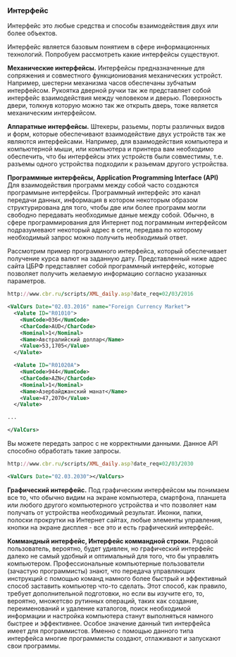 ### Интерфейс

Интерфейс это любые средства и способы взаимодействия двух или более объектов.

Интерфейс является базовым понятием в сфере информационных технологий. Попробуем рассмотреть какие интерфейсы существуют.

**Механические интерфейсы.** Интерфейсы предназначенные для сопряжения и совместного функциониования механических устройст. Например, шестерни механизма часов обеспечаны зубчатым интерфейсом. Рукоятка дверной ручки так же представляет собой интерфейс взаимодействия между человеком и дверью. Поверхность двери, толкнув которую можно так же открыть дверь, тоже является механическим интерфейсом.

**Аппаратные интерфейсы.** Штекеры, разьемы, порты различных видов и форм, которые обеспечивают взаимодействие двух устройств так же являются интерфейсами. Например, для взаимодействия компьютера и компьютерной мыши, или компьютера и принтера вам необходимо обеспечить, что бы интерфейсы этих устройств были совместимы, т.е. разъемы одного устройства подходили к разьемам другого устройства.

**Программные интерфейсы, Application Programming Interface (API)** Для взаимодействия программ между собой часто создаются программыне интерфейсы. Программный интерфейс это канал передачи данных, информация в котором некоторым образом структурирована для того, чтобы две или более программ могли свободно передавать необходимые даные между собой. Обычно, в сфере программирования для Интернет под пограммным интерфейсом подразумевают некоторый адрес в сети, передава по которому необходимый запрос можно получить необходимый ответ.

Рассмотрим пример программного интерфейса, который обеспечивает получение курса валют на заданную дату. Представленный ниже адрес сайта ЦБРФ представляет собой программный интерфейс, которые позволяет получить желаемую информацию согласно указанных параметров.

```ruby
http://www.cbr.ru/scripts/XML_daily.asp?date_req=02/03/2016
```

```xml
<ValCurs Date="02.03.2016" name="Foreign Currency Market">
  <Valute ID="R01010">
    <NumCode>036</NumCode>
    <CharCode>AUD</CharCode>
    <Nominal>1</Nominal>
    <Name>Австралийский доллар</Name>
    <Value>53,1705</Value>
  </Valute>

  <Valute ID="R01020A">
    <NumCode>944</NumCode>
    <CharCode>AZN</CharCode>
    <Nominal>1</Nominal>
    <Name>Азербайджанский манат</Name>
    <Value>47,2070</Value>
  </Valute>

...

</ValCurs>
```

Вы можете передать запрос с не корректными данными. Данное API способно обработать такие запросы.

```ruby
http://www.cbr.ru/scripts/XML_daily.asp?date_req=02/03/2030
```

```xml
<ValCurs Date="02.03.2030"></ValCurs>
```

**Графический интерфейс.** Под графическим интерфейсом мы понимаем все то, что обычно видим на экране компьютера, смартфона, планшета или любого другого компьютерного устройства и что позволяет нам получать от устройства необходимый результат. Иконки, папки, полоски прокрутки на Интернет сайтах, любые элементы управления, кнопки на экране дисплея - все это и есть графический интерфейс.

**Коммандный интерфейс, Интерфейс коммандной строки.** Рядовой пользователь, вероятно, будет удивлен, но графический интерфейс далеко не самый удобный и оптимальный для того, что бы управлять компьютером. Профессиональные компьютерные пользователи (зачастую программисты) знают, что передача управляющих инструкций с помощью команд намного более быстрый и эффективный способ заставить компьютер что-то сделать. Этот способ, как правило, требует дополнительной подготовки, но если вы изучите его, то, вероятно, множетсво рутинных операций, таких как создание, переименований и удаление каталогов, поиск необходимой информации и настройка компьютера станут выполняться намного быстрее и эффективнее. Особое значение данный тип интерфейса имеет для программистов. Именно с помощью данного типа интерфейса многие программисты создают, отлаживают и запускают свои программы.


